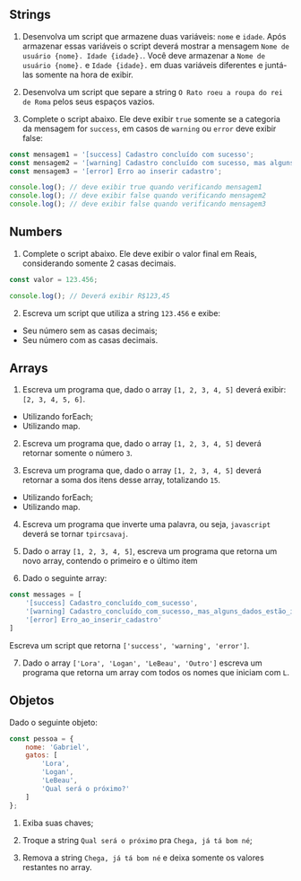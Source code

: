 ## Strings

1) Desenvolva um script que armazene duas variáveis: `nome` e `idade`. Após armazenar essas variáveis o script deverá mostrar a mensagem `Nome de usuário {nome}. Idade {idade}.`. Você deve armazenar a `Nome de usuário {nome}.` e `Idade {idade}.` em duas variáveis diferentes e juntá-las somente na hora de exibir.

2) Desenvolva um script que separe a string `O Rato roeu a roupa do rei de Roma` pelos seus espaços vazios.

3) Complete o script abaixo. Ele deve exibir `true` somente se a categoria da mensagem for `success`, em casos de `warning` ou `error` deve exibir false:
```js
const mensagem1 = '[success] Cadastro concluído com sucesso';
const mensagem2 = '[warning] Cadastro concluído com sucesso, mas alguns dados estão inconsistentes';
const mensagem3 = '[error] Erro ao inserir cadastro';

console.log(); // deve exibir true quando verificando mensagem1
console.log(); // deve exibir false quando verificando mensagem2
console.log(); // deve exibir false quando verificando mensagem3
```

## Numbers

1) Complete o script abaixo. Ele deve exibir o valor final em Reais, considerando somente 2 casas decimais.
```js
const valor = 123.456;

console.log(); // Deverá exibir R$123,45
```

2) Escreva um script que utiliza a string `123.456` e exibe:
- Seu número sem as casas decimais;
- Seu número com as casas decimais.

## Arrays

1) Escreva um programa que, dado o array `[1, 2, 3, 4, 5]` deverá exibir: `[2, 3, 4, 5, 6]`.
- Utilizando forEach;
- Utilizando map.

2) Escreva um programa que, dado o array `[1, 2, 3, 4, 5]` deverá retornar somente o número `3`.

3) Escreva um programa que, dado o array `[1, 2, 3, 4, 5]` deverá retornar a soma dos itens desse array, totalizando `15`.
- Utilizando forEach;
- Utilizando map.

4) Escreva um programa que inverte uma palavra, ou seja, `javascript` deverá se tornar `tpircsavaj`.

5) Dado o array `[1, 2, 3, 4, 5]`, escreva um programa que retorna um novo array, contendo o primeiro e o último item

6) Dado o seguinte array:
```js
const messages = [
    '[success] Cadastro_concluído_com_sucesso',
    '[warning] Cadastro_concluído_com_sucesso,_mas_alguns_dados_estão_inconsistentes',
    '[error] Erro_ao_inserir_cadastro'
]
```
Escreva um script que retorna `['success', 'warning', 'error']`.

7) Dado o array `['Lora', 'Logan', 'LeBeau', 'Outro']` escreva um programa que retorna um array com todos os nomes que iniciam com `L`.

## Objetos

Dado o seguinte objeto:
```js
const pessoa = {
    nome: 'Gabriel',
    gatos: [
        'Lora',
        'Logan',
        'LeBeau',
        'Qual será o próximo?'
    ]
};
```

1) Exiba suas chaves;

2) Troque a string `Qual será o próximo` pra `Chega, já tá bom né`;

3) Remova a string `Chega, já tá bom né` e deixa somente os valores restantes no array.
